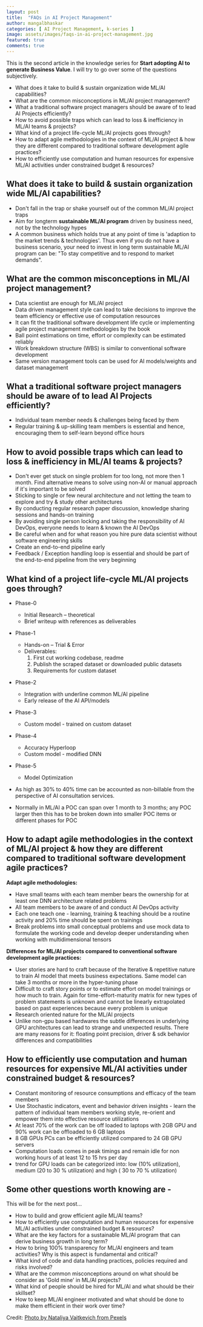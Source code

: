 ```yaml
---
layout: post
title:  "FAQs in AI Project Management"
author: mangalbhaskar
categories: [ AI Project Management, k-series ]
image: assets/images/faqs-in-ai-project-management.jpg
featured: true
comments: true
---
```


This is the second article in the knowledge series for **Start adopting AI to generate Business Value**.
I will try to go over some of the questions subjectively.

* What does it take to build & sustain organization wide ML/AI capabilities?
* What are the common misconceptions in ML/AI project management?
* What a traditional software project managers should be aware of to lead AI Projects efficiently?
* How to avoid possible traps which can lead to loss & inefficiency in ML/AI teams & projects?
* What kind of a project life-cycle ML/AI projects goes through?
* How to adapt agile methodologies in the context of ML/AI project & how they are different compared to traditional software development agile practices?
* How to efficiently use computation and human resources for expensive ML/AI activities under constrained budget & resources?


## What does it take to build & sustain organization wide ML/AI capabilities?

* Don't fall in the trap or shake yourself out of the common ML/AI project traps
* Aim for longterm **sustainable ML/AI program** driven by business need, not by the technology hypes
* A common business which holds true at any point of time is 'adaption to the market trends & technologies'. Thus even if you do not have a business scenario, your need to invest in long term sustainable ML/AI program can be: "To stay competitive and to respond to market demands".


## What are the common misconceptions in ML/AI project management?

* Data scientist are enough for ML/AI project
* Data driven management style can lead to take decisions to improve the team efficiency or effective use of computation resources
* It can fit the traditional software development life cycle or implementing agile project management methodologies by the book
* Ball point estimations on time, effort or complexity can be estimated reliably
* Work breakdown structure (WBS) is similar to conventional software development
* Same version management tools can be used for AI models/weights and dataset management


## What a traditional software project managers should be aware of to lead AI Projects efficiently?

* Individual team member needs & challenges being faced by them
* Regular training & up-skilling team members is essential and hence, encouraging them to self-learn beyond office hours


## How to avoid possible traps which can lead to loss & inefficiency in ML/AI teams & projects?

* Don't ever get stuck on single problem for too long, not more then 1 month. Find alternative means to solve using non-AI or manual approach if it's important to be solved
* Sticking to single or few neural architecture and not letting the team to explore and try & study other architectures
* By conducting regular research paper discussion, knowledge sharing sessions and hands-on training
* By avoiding single person locking and taking the responsibility of AI DevOps, everyone needs to learn & known the AI DevOps
* Be careful when and for what reason you hire pure data scientist without software engineering skills
* Create an end-to-end pipeline early
* Feedback / Exception handling loop is essential and should be part of the end-to-end pipeline from the very beginning

## What kind of a project life-cycle ML/AI projects goes through?


* Phase-0
  * Initial Research – theoretical
  * Brief writeup with references as deliverables
* Phase-1
  * Hands-on – Trial & Error
  * Deliverables:
    1. First cut working codebase, readme
    2. Publish the scraped dataset or downloaded public datasets
    3. Requirements for custom dataset
* Phase-2
  * Integration with underline common ML/AI pipeline
  * Early release of the AI API/models
* Phase-3
  * Custom model - trained on custom dataset
* Phase-4
  * Accuracy Hyperloop
  * Custom model - modified DNN
* Phase-5
  * Model Optimization


* As high as 30% to 40% time can be accounted as non-billable from the perspective of AI consultation services.
* Normally in ML/AI a POC can span over 1 month to 3 months; any POC larger then this has to be broken down into smaller POC items or different phases for POC

## How to adapt agile methodologies in the context of ML/AI project & how they are different compared to traditional software development agile practices?

**Adapt agile methodologies:**
* Have small teams with each team member bears the ownership for at least one DNN architecture related problems
* All team members to be aware of and conduct AI DevOps activity
* Each one teach one - learning, training & teaching should be a routine activity and 20% time should be spent on trainings
* Break problems into small conceptual problems and use mock data to formulate the working code and develop deeper understanding when working with multidimensional tensors


**Differences for ML/AI projects compared to conventional software development agile practices:**
* User stories are hard to craft because of the Iterative & repetitive nature to train AI model that meets business expectations. Same model can take 3 months or more in the hyper-tuning phase
* Difficult to craft story points or to estimate effort on model trainings or how much to train. Again for time-effort-maturity matrix for new types of problem statements is unknown and cannot be linearly extrapolated based on past experiences because every problem is unique
* Research oriented nature for the ML/AI projects
* Unlike non-gpu based hardwares the subtle differences in underlying GPU architectures can lead to strange and unexpected results. There are many reasons for it: floating point precision, driver & sdk behavior differences and compatibilities

## How to efficiently use computation and human resources for expensive ML/AI activities under constrained budget & resources?

* Constant monitoring of resource consumptions and efficacy of the team members
* Use Stochastic indicators, event and behavior driven insights - learn the pattern of individual team members working style, re-orient and empower them into effective resource utilizations
* At least 70% of the work can be off loaded to laptops with 2GB GPU and 90% work can be offloaded to 6 GB laptops
* 8 GB GPUs PCs can be efficiently utilized compared to 24 GB GPU servers
* Computation loads comes in peak timings and remain idle for non working hours of at least 12 to 15 hrs per day
* trend for GPU loads can be categorized into: low (10% utilization), medium (20 to 30 % utilization) and high ( 30 to 70 % utilization)


## Some other questions worth knowing are -

This will be for the next post...

* How to build and grow efficient agile ML/AI teams?
* How to efficiently use computation and human resources for expensive ML/AI activities under constrained budget & resources?
* What are the key factors for a sustainable ML/AI program that can derive business growth in long term?
* How to bring 100% transparency for ML/AI engineers and team activities? Why is this aspect is fundamental and critical?
* What kind of code and data handling practices, policies required and risks involved?
* What are the common misconceptions around on what should be consider as 'Gold mine' in ML/AI projects?
* What kind of people should be hired for ML/AI and what should be their skillset?
* How to keep ML/AI engineer motivated and what should be done to make them efficient in their work over time?


Credit: [Photo by Nataliya Vaitkevich from Pexels](https://www.pexels.com/photo/orange-and-white-plastic-container-on-white-printer-paper-6120214)
